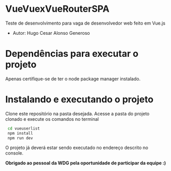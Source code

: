 # VueVuexVueRouterSPA



Teste de desenvolvimento para vaga de desenvolvedor web feito em Vue.js
- Autor: Hugo Cesar Alonso Generoso

# Dependências para executar o projeto
  Apenas certifique-se de ter o node package manager instalado.
 
# Instalando e executando o projeto
Clone este repositório na pasta desejada.
Acesse a pasta do projeto clonado e execute os comandos no terminal
```sh
 cd vueuserlist
 npm install
 npm run dev
```
O projeto já deverá estar sendo executado no endereço descrito no console.

**Obrigado ao pessoal da WDG pela oportunidade de participar da equipe :)**
